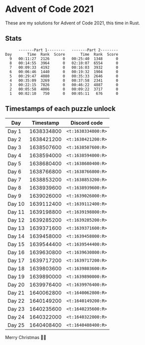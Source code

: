 # Advent of Code 2021

These are my solutions for Advent of Code 2021, this time in Rust.

## Stats

```text
      -------Part 1--------   -------Part 2--------
Day       Time  Rank  Score       Time  Rank  Score
  9   00:11:27  2126      0   00:25:40  1348      0
  8   00:14:55  3964      0   02:10:07  6554      0
  7   00:09:33  4192      0   00:16:03  3932      0
  6   00:06:46  1440      0   00:19:32  1904      0
  5   00:29:47  4080      0   00:35:33  2646      0
  4   00:35:09  3269      0   00:37:58  2341      0
  3   00:22:15  7826      0   00:46:22  4887      0
  2   00:05:58  4006      0   00:09:22  3717      0
  1   00:02:10   750      0   00:05:11   676      0
```

## Timestamps of each puzzle unlock

 Day    | Timestamp  | Discord code
--------|------------|--------------------
 Day 1  | 1638334800 | `<t:1638334800:R>`
 Day 2  | 1638421200 | `<t:1638421200:R>`
 Day 3  | 1638507600 | `<t:1638507600:R>`
 Day 4  | 1638594000 | `<t:1638594000:R>`
 Day 5  | 1638680400 | `<t:1638680400:R>`
 Day 6  | 1638766800 | `<t:1638766800:R>`
 Day 7  | 1638853200 | `<t:1638853200:R>`
 Day 8  | 1638939600 | `<t:1638939600:R>`
 Day 9  | 1639026000 | `<t:1639026000:R>`
 Day 10 | 1639112400 | `<t:1639112400:R>`
 Day 11 | 1639198800 | `<t:1639198800:R>`
 Day 12 | 1639285200 | `<t:1639285200:R>`
 Day 13 | 1639371600 | `<t:1639371600:R>`
 Day 14 | 1639458000 | `<t:1639458000:R>`
 Day 15 | 1639544400 | `<t:1639544400:R>`
 Day 16 | 1639630800 | `<t:1639630800:R>`
 Day 17 | 1639717200 | `<t:1639717200:R>`
 Day 18 | 1639803600 | `<t:1639803600:R>`
 Day 19 | 1639890000 | `<t:1639890000:R>`
 Day 20 | 1639976400 | `<t:1639976400:R>`
 Day 21 | 1640062800 | `<t:1640062800:R>`
 Day 22 | 1640149200 | `<t:1640149200:R>`
 Day 23 | 1640235600 | `<t:1640235600:R>`
 Day 24 | 1640322000 | `<t:1640322000:R>`
 Day 25 | 1640408400 | `<t:1640408400:R>`

Merry Christmas 🎄🦀
